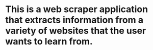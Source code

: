 # This is a web scraper application that extracts information from a variety of websites that the user wants to learn from.
